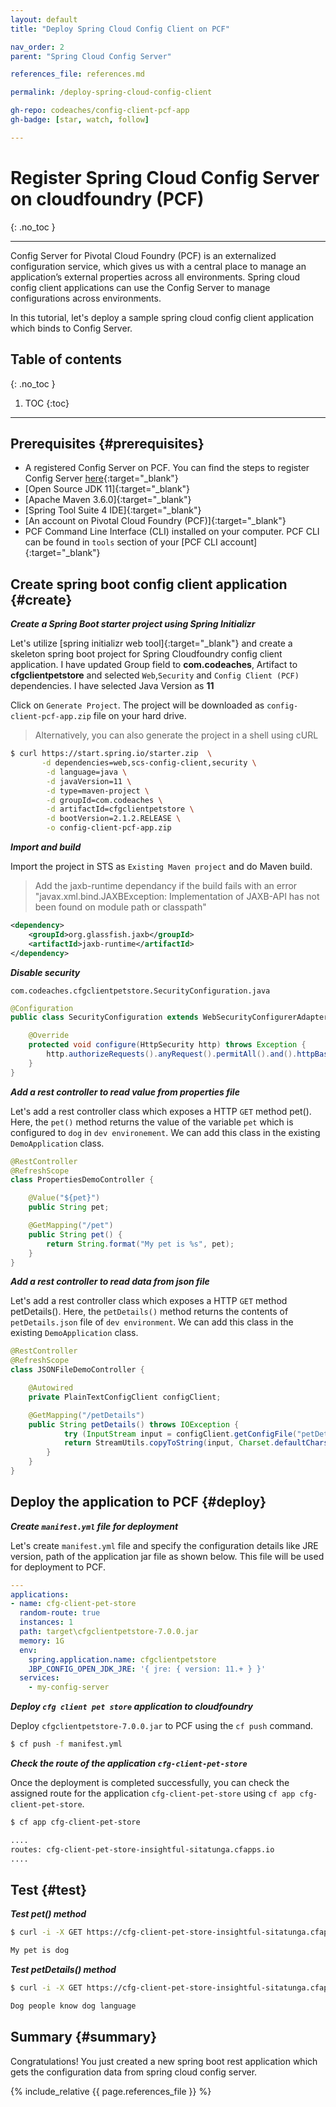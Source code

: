 ```yaml
---
layout: default
title: "Deploy Spring Cloud Config Client on PCF"

nav_order: 2
parent: "Spring Cloud Config Server"

references_file: references.md

permalink: /deploy-spring-cloud-config-client

gh-repo: codeaches/config-client-pcf-app
gh-badge: [star, watch, follow]

---
```


# Register Spring Cloud Config Server on cloudfoundry (PCF)
{: .no_toc }

---

Config Server for Pivotal Cloud Foundry (PCF) is an externalized configuration service, which gives us with a central place to manage an application’s external properties across all environments.
Spring cloud config client applications can use the Config Server to manage configurations across environments.

In this tutorial, let's deploy a sample spring cloud config client application which binds to Config Server.

## Table of contents
{: .no_toc }

1. TOC
{:toc}

---

## Prerequisites {#prerequisites}

 - A registered Config Server on PCF. You can find the steps to register Config Server [here](/register-spring-cloud-config-server){:target="_blank"}
 - [Open Source JDK 11]{:target="_blank"}
 - [Apache Maven 3.6.0]{:target="_blank"}
 - [Spring Tool Suite 4 IDE]{:target="_blank"}
 - [An account on Pivotal Cloud Foundry (PCF)]{:target="_blank"}
 - PCF Command Line Interface (CLI) installed on your computer. PCF CLI can be found in `tools` section of your [PCF CLI account]{:target="_blank"}


## Create spring boot config client application {#create}

***Create a Spring Boot starter project using Spring Initializr***

Let's utilize [spring initializr web tool]{:target="_blank"} and create a skeleton spring boot project for Spring Cloudfoundry config client application. I have updated Group field to **com.codeaches**, Artifact to **cfgclientpetstore** and selected `Web`,`Security` and `Config Client (PCF)` dependencies. I have selected Java Version as **11**

Click on `Generate Project`. The project will be downloaded as `config-client-pcf-app.zip` file on your hard drive.

>Alternatively, you can also generate the project in a shell using cURL

```sh
$ curl https://start.spring.io/starter.zip  \
       -d dependencies=web,scs-config-client,security \
        -d language=java \
        -d javaVersion=11 \
        -d type=maven-project \
        -d groupId=com.codeaches \
        -d artifactId=cfgclientpetstore \
        -d bootVersion=2.1.2.RELEASE \
        -o config-client-pcf-app.zip
```

***Import and build***

Import the project in STS as `Existing Maven project` and do Maven build.

> Add the jaxb-runtime dependancy if the build fails with an error "javax.xml.bind.JAXBException: Implementation of JAXB-API has not been found on module path or classpath"

```xml
<dependency>
    <groupId>org.glassfish.jaxb</groupId>
    <artifactId>jaxb-runtime</artifactId>
</dependency>
```

***Disable security***

`com.codeaches.cfgclientpetstore.SecurityConfiguration.java`

```java
@Configuration
public class SecurityConfiguration extends WebSecurityConfigurerAdapter {

    @Override
    protected void configure(HttpSecurity http) throws Exception {
        http.authorizeRequests().anyRequest().permitAll().and().httpBasic().disable().csrf().disable();
    }
}
```

***Add a rest controller to read value from properties file***

Let's add a rest controller class which exposes a HTTP `GET` method pet(). Here, the `pet()` method returns the value of the variable `pet` which is configured to `dog` in `dev environement`.
We can add this class in the existing `DemoApplication` class.

```java
@RestController
@RefreshScope
class PropertiesDemoController {

    @Value("${pet}")
    public String pet;

    @GetMapping("/pet")
    public String pet() {
        return String.format("My pet is %s", pet);
    }
}
```

***Add a rest controller to read data from json file***

Let's add a rest controller class which exposes a HTTP `GET` method petDetails(). Here, the `petDetails()` method returns the contents of `petDetails.json` file of `dev environment`.
We can add this class in the existing `DemoApplication` class.

```java
@RestController
@RefreshScope
class JSONFileDemoController {

    @Autowired
    private PlainTextConfigClient configClient;

    @GetMapping("/petDetails")
    public String petDetails() throws IOException {
            try (InputStream input = configClient.getConfigFile("petDetails.json").getInputStream()) {
            return StreamUtils.copyToString(input, Charset.defaultCharset());
        }
    }
}
```

## Deploy the application to PCF {#deploy}

***Create ``manifest.yml`` file for deployment***

Let's create `manifest.yml` file and specify the configuration details like JRE version, path of the application jar file as shown below. This file will be used for deployment to PCF.

```yml
---
applications:
- name: cfg-client-pet-store
  random-route: true
  instances: 1
  path: target\cfgclientpetstore-7.0.0.jar
  memory: 1G
  env:
    spring.application.name: cfgclientpetstore
    JBP_CONFIG_OPEN_JDK_JRE: '{ jre: { version: 11.+ } }'
  services:
    - my-config-server
```

***Deploy ``cfg client pet store`` application to cloudfoundry***

Deploy `cfgclientpetstore-7.0.0.jar` to PCF using the `cf push` command.

```sh
$ cf push -f manifest.yml
```

***Check the route of the application ``cfg-client-pet-store``***

Once the deployment is completed successfully, you can check the assigned route for the application ``cfg-client-pet-store`` using ``cf app cfg-client-pet-store``.

```sh
$ cf app cfg-client-pet-store

....
routes: cfg-client-pet-store-insightful-sitatunga.cfapps.io
....
```

## Test {#test}

***Test pet() method***

```sh
$ curl -i -X GET https://cfg-client-pet-store-insightful-sitatunga.cfapps.io/pet

My pet is dog
```

***Test petDetails() method***

```sh
$ curl -i -X GET https://cfg-client-pet-store-insightful-sitatunga.cfapps.io/petDetails

Dog people know dog language
```

## Summary {#summary}

Congratulations! You just created a new spring boot rest application which gets the configuration data from spring cloud config server.

{% include_relative {{ page.references_file }} %}
